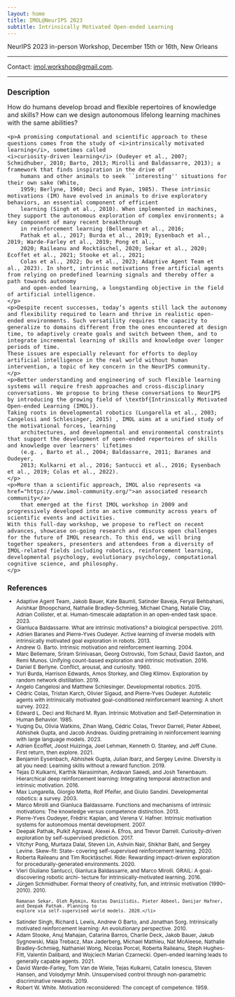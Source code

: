 ```yaml
---
layout: home
title: IMOL@NeurIPS 2023
subtitle: Intrinsically Motivated Open-ended Learning
---
```


<div class="subsubheading">NeurIPS 2023 in-person Workshop, December 15th or 16th, New Orleans</div>

<hr class="small" style="border-width: 1pt; border-color: lightgray;">
<div class="contact-heading">Contact: <a href='mailto:imol.workshop@gmail.com'>imol.workshop@gmail.com</a>.</div>

<hr class="small" style="border-width: 1pt; border-color: lightgray;">


<!--<h3 style='margin-bottom: 10pt;'>Sponsors</h3>-->

<!--<div class="center">-->
<!--	<div class='description' style='font-size: 11pt;'>-->
<!--This workshop is sponsored by:-->
<!--</div>-->
<!--  <div class="logo-sponsor"><img src="assets/img/sponsors/deepmind_logo.jpg" style="width:100pt;"></div>-->
<!--  <div class style="font-size: 11pt;">and</div>-->
<!--  <div class="logo-sponsor"><img src="assets/img/sponsors/cohere_wordmark_black.png" style="width:55pt; margin-bottom: 6pt;"></div>-->
<!--</div>-->

<div class='description' style='font-size: 11pt;'>

<h3 style='margin-bottom: 10pt;'>Description</h3>
<p>How do humans develop broad and flexible repertoires of knowledge and skills?
How can we design autonomous lifelong learning machines with the same abilities?</p>

    <p>A promising computational and scientific approach to these questions comes from the study of <i>intrinsically motivated learning</i>, sometimes called
    <i>curiosity-driven learning</i> (Oudeyer et al., 2007; Schmidhuber, 2010; Barto, 2013; Mirolli and Baldassarre, 2013); a framework that finds inspiration in the drive of
        humans and other animals to seek ``interesting'' situations for their own sake (White,
        1959; Berlyne, 1960; Deci and Ryan, 1985). These intrinsic motivations (IM) have evolved in animals to drive exploratory behaviors, an essential component of efficient
        learning (Singh et al., 2010). When implemented in machines, they support the autonomous exploration of complex environments; a key component of many recent breakthrough
        in reinforcement learning (Bellemare et al., 2016;
        Pathak et al., 2017; Burda et al., 2019; Eysenbach et al., 2019; Warde-Farley et al., 2019; Pong et al.,
        2020; Raileanu and Rocktäschel, 2020; Sekar et al., 2020; Ecoffet et al., 2021; Stooke et al., 2021;
        Colas et al., 2022; Du et al., 2023; Adaptive Agent Team et al., 2023). In short, intrinsic motivations free artificial agents from relying on predefined learning signals and thereby offer a path towards autonomy
        and open-ended learning, a longstanding objective in the field of artificial intelligence.
    </p>
    <p>Despite recent successes, today’s agents still lack the autonomy and flexibility required to learn and thrive in realistic open-ended environments. Such versatility requires the capacity to generalize to domains different from the ones encountered at design time, to adaptively create goals and switch between them, and to integrate incremental learning of skills and knowledge over longer periods of time.
    These issues are especially relevant for efforts to deploy artificial intelligence in the real world without human intervention, a topic of key concern in the NeurIPS community.
    </p>
    <p>Better understanding and engineering of such flexible learning systems will require fresh approaches and cross-disciplinary conversations. We propose to bring these conversations to NeurIPS by introducing the growing field of \textbf{Intrinsically Motivated Open-ended Learning (IMOL)}.
    Taking roots in developmental robotics (Lungarella et al., 2003; Cangelosi and Schlesinger, 2015) , IMOL aims at a unified study of the motivational forces, learning
        architectures, and developmental and environmental constraints that support the development of open-ended repertoires of skills and knowledge over learners' lifetimes
        (e.g. , Barto et al., 2004; Baldassarre, 2011; Baranes and Oudeyer,
        2013; Kulkarni et al., 2016; Santucci et al., 2016; Eysenbach et al., 2019; Colas et al., 2022).
    </p>
    <p>More than a scientific approach, IMOL also represents <a href="https://www.imol-community.org/">an associated research community</a>
        that emerged at the first IMOL workshop in 2009 and progressively developed into an active community across years of scientific events and activities.
    With this full-day workshop, we propose to reflect on recent advances, showcase on-going research and discuss open challenges for the future of IMOL research. To this end, we will bring together speakers, presenters and attendees from a diversity of IMOL-related fields including robotics, reinforcement learning, developmental psychology, evolutionary psychology, computational cognitive science, and philosophy.
    </p>
</div>

<h3 style='margin-bottom: 10pt;'>References</h3>
<div class='references' style='font-size:9pt'>
<ul>
<li>Adaptive Agent Team, Jakob Bauer, Kate Baumli, Satinder Baveja, Feryal Behbahani, Avishkar Bhoopchand,
    Nathalie Bradley-Schmieg, Michael Chang, Natalie Clay, Adrian Collister, et al. Human-timescale adaptation
    in an open-ended task space. 2023. </li>

<li>Gianluca Baldassarre. What are intrinsic motivations? a biological perspective. 2011.</li>

<li>Adrien Baranes and Pierre-Yves Oudeyer. Active learning of inverse models with intrinsically motivated goal
    exploration in robots. 2013.</li>

<li>Andrew G. Barto. Intrinsic motivation and reinforcement learning. 2004.</li>

<li>Marc Bellemare, Sriram Srinivasan, Georg Ostrovski, Tom Schaul, David Saxton, and Remi Munos.
    Unifying count-based exploration and intrinsic motivation. 2016.</li>

<li>Daniel E Berlyne. Conflict, arousal, and curiosity. 1960.</li>

<li>Yuri Burda, Harrison Edwards, Amos Storkey, and Oleg Klimov. Exploration by random network distillation. 2019.</li>

<li>Angelo Cangelosi and Matthew Schlesinger. Developmental robotics. 2015.</li>

<li>Cédric Colas, Tristan Karch, Olivier Sigaud, and Pierre-Yves Oudeyer. Autotelic agents with intrinsically
    motivated goal-conditioned reinforcement learning: A short survey. 2022.</li>

<li>Edward L. Deci and Richard M. Ryan. Intrinsic Motivation and Self-Determination in Human Behavior. 1985.</li>

<li>Yuqing Du, Olivia Watkins, Zihan Wang, Cédric Colas, Trevor Darrell, Pieter Abbeel, Abhishek Gupta, and
    Jacob Andreas. Guiding pretraining in reinforcement learning with large language models. 2023.</li>

<li>Adrien Ecoffet, Joost Huizinga, Joel Lehman, Kenneth O. Stanley, and Jeff Clune. First return, then explore.
    2021.</li>

<li>Benjamin Eysenbach, Abhishek Gupta, Julian Ibarz, and Sergey Levine. Diversity is all you need: Learning
    skills without a reward function. 2019.</li>

<li>Tejas D Kulkarni, Karthik Narasimhan, Ardavan Saeedi, and Josh Tenenbaum. Hierarchical deep reinforcement
    learning: Integrating temporal abstraction and intrinsic motivation. 2016.</li>

<li>Max Lungarella, Giorgio Metta, Rolf Pfeifer, and Giulio Sandini. Developmental robotics: a survey. 2003.</li>

<li>Marco Mirolli and Gianluca Baldassarre. Functions and mechanisms of intrinsic motivations: The knowledge
    versus competence distinction. 2013.</li>

<li>Pierre-Yves Oudeyer, Frédric Kaplan, and Verena V. Hafner. Intrinsic motivation systems for autonomous
    mental development. 2007.</li>

<li>Deepak Pathak, Pulkit Agrawal, Alexei A. Efros, and Trevor Darrell. Curiosity-driven exploration by
    self-supervised prediction. 2017.</li>

<li>Vitchyr Pong, Murtaza Dalal, Steven Lin, Ashvin Nair, Shikhar Bahl, and Sergey Levine. Skew-fit: State-
    covering self-supervised reinforcement learning. 2020.</li>

<li>Roberta Raileanu and Tim Rocktäschel. Ride: Rewarding impact-driven exploration for procedurally-generated
    environments. 2020.</li>

<li>Vieri Giuliano Santucci, Gianluca Baldassarre, and Marco Mirolli. GRAIL: A goal-discovering robotic archi-
    tecture for intrinsically-motivated learning. 2016.</li>

<li>Jürgen Schmidhuber. Formal theory of creativity, fun, and intrinsic motivation (1990–2010). 2010.</li>

    Ramanan Sekar, Oleh Rybkin, Kostas Daniilidis, Pieter Abbeel, Danijar Hafner, and Deepak Pathak. Planning to
    explore via self-supervised world models. 2020.</li>

<li>Satinder Singh, Richard L Lewis, Andrew G Barto, and Jonathan Sorg. Intrinsically motivated reinforcement
    learning: An evolutionary perspective. 2010.</li>

<li>Adam Stooke, Anuj Mahajan, Catarina Barros, Charlie Deck, Jakob Bauer, Jakub Sygnowski, Maja Trebacz,
    Max Jaderberg, Michael Mathieu, Nat McAleese, Nathalie Bradley-Schmieg, Nathaniel Wong, Nicolas Porcel,
    Roberta Raileanu, Steph Hughes-Fitt, Valentin Dalibard, and Wojciech Marian Czarnecki. Open-ended
    learning leads to generally capable agents. 2021.</li>

<li>David Warde-Farley, Tom Van de Wiele, Tejas Kulkarni, Catalin Ionescu, Steven Hansen, and Volodymyr
    Mnih. Unsupervised control through non-parametric discriminative rewards. 2019.</li>

<li>Robert W. White. Motivation reconsidered: The concept of competence. 1959.</li>
</ul>
</div>
